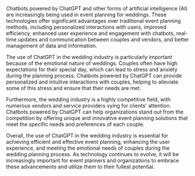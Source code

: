 
Chatbots powered by ChatGPT and other forms of artificial intelligence (AI) are increasingly being used in event planning for weddings. These technologies offer significant advantages over traditional event planning methods, including personalized interactions with users, improved efficiency, enhanced user experience and engagement with chatbots, real-time updates and communication between couples and vendors, and better management of data and information.

The use of ChatGPT in the wedding industry is particularly important because of the emotional nature of weddings. Couples often have high expectations for their special day, which can lead to stress and anxiety during the planning process. Chatbots powered by ChatGPT can provide personalized and intuitive interactions with couples, helping to alleviate some of this stress and ensure that their needs are met.

Furthermore, the wedding industry is a highly competitive field, with numerous vendors and service providers vying for clients' attention. Chatbots powered by ChatGPT can help organizations stand out from the competition by offering unique and innovative event planning solutions that meet the specific needs and preferences of each couple.

Overall, the use of ChatGPT in the wedding industry is essential for achieving efficient and effective event planning, enhancing the user experience, and meeting the emotional needs of couples during the wedding planning process. As technology continues to evolve, it will be increasingly important for event planners and organizations to embrace these advancements and utilize them to their fullest potential.

